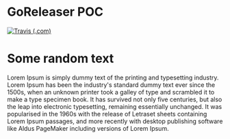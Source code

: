 # GoReleaser POC

[![Travis (.com)](https://img.shields.io/travis/com/Ilyes512/goreleaserpoc.svg?logo=travis&style=for-the-badge)](https://travis-ci.com/Ilyes512/goreleaserpoc)

# Some random text

Lorem Ipsum is simply dummy text of the printing and typesetting industry. Lorem Ipsum has been the industry's standard dummy text ever since the 1500s, when an unknown printer took a galley of type and scrambled it to make a type specimen book. It has survived not only five centuries, but also the leap into electronic typesetting, remaining essentially unchanged. It was popularised in the 1960s with the release of Letraset sheets containing Lorem Ipsum passages, and more recently with desktop publishing software like Aldus PageMaker including versions of Lorem Ipsum.
